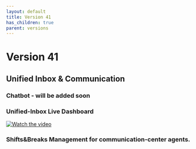 ```yaml
---
layout: default
title: Version 41
has_children: true
parent: versions
---
```



# Version 41

## Unified Inbox & Communication 

### Chatbot - will be added soon
### Unified-Inbox Live Dashboard

[![Watch the video](https://img.youtube.com/vi/-HVVNJyv0kE/hqdefault.jpg)](https://youtu.be/-HVVNJyv0kE)

### Shifts&Breaks Management for communication-center agents.
